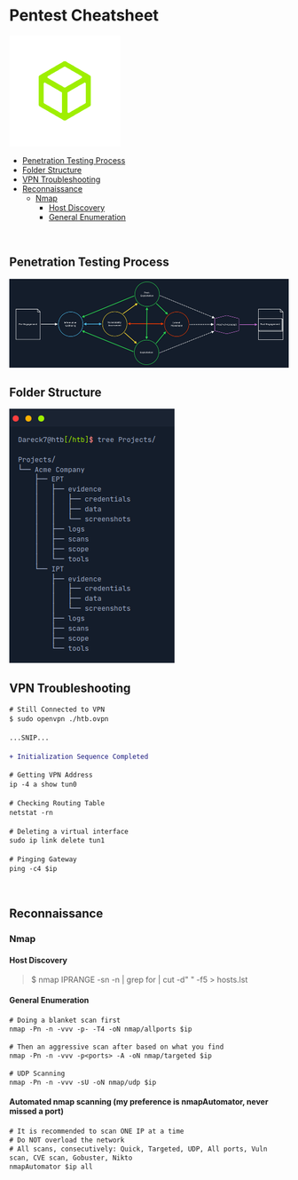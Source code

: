 # Pentest Cheatsheet

<img src="img/htb2.png">

- [Penetration Testing Process](#penetration-testing-process)
- [Folder Structure](#folder-structure)
- [VPN Troubleshooting](#vpn-troubleshooting)
- [Reconnaissance](#reconnaissance)
  - [Nmap](#nmap)
    - [Host Discovery](#host-discovery)
    - [General Enumeration](#general-enumeration)

<br>

## Penetration Testing Process

<img src="img/penetration_testing_process.png">

<br>

## Folder Structure

<img src="img/folder_structure.png">

<br>

## VPN Troubleshooting
```diff
# Still Connected to VPN 
$ sudo openvpn ./htb.ovpn  

...SNIP...  

+ Initialization Sequence Completed  

# Getting VPN Address  
ip -4 a show tun0 

# Checking Routing Table 
netstat -rn

# Deleting a virtual interface 
sudo ip link delete tun1

# Pinging Gateway 
ping -c4 $ip
```

<br>

## Reconnaissance

### Nmap

#### Host Discovery
> $ nmap IPRANGE -sn -n | grep for | cut -d" " -f5 > hosts.lst

#### General Enumeration
```console
# Doing a blanket scan first
nmap -Pn -n -vvv -p- -T4 -oN nmap/allports $ip

# Then an aggressive scan after based on what you find
nmap -Pn -n -vvv -p<ports> -A -oN nmap/targeted $ip

# UDP Scanning
nmap -Pn -n -vvv -sU -oN nmap/udp $ip
```
#### Automated nmap scanning (my preference is nmapAutomator, never missed a port)
```console
# It is recommended to scan ONE IP at a time
# Do NOT overload the network
# All scans, consecutively: Quick, Targeted, UDP, All ports, Vuln scan, CVE scan, Gobuster, Nikto
nmapAutomator $ip all
```
